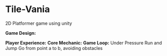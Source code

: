 # Tile-Vania
 2D Platformer game using unity
 
**Game Design:**

**Player Experience:**                   **Core Mechanic:**                  **Game Loop:** 
Under Pressure                          Run and Jump                    Go from point a to b, avoiding obstacles   



